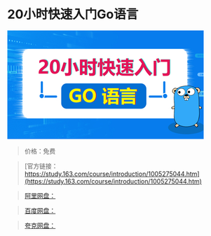 # 20小时快速入门Go语言

![img](../../../assets/study163/free/8f95d5e0-d026-49d7-95b9-efa21dc10c58.jpg)

> 价格：免费

> [官方链接：https://study.163.com/course/introduction/1005275044.htm](https://study.163.com/course/introduction/1005275044.htm)

> [阿里网盘：]()

> [百度网盘：]()

> [夸克网盘：]()

